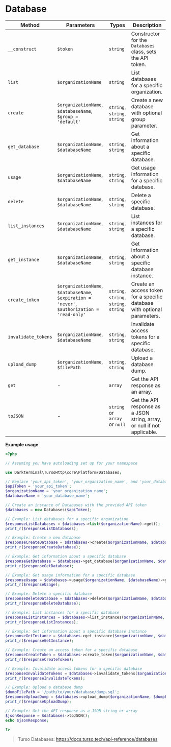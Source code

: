 # Database

| Method                | Parameters                                                       | Types                       | Description                                                              |
|-----------------------|------------------------------------------------------------------|-----------------------------|--------------------------------------------------------------------------|
| `__construct`         | `$token`                                                 | `string`                    | Constructor for the `Databases` class, sets the API token.               |
| `list`                | `$organizationName`                                      | `string`                    | List databases for a specific organization.                              |
| `create`              | `$organizationName`, `$databaseName`, `$group = 'default'` | `string`, `string`, `string` | Create a new database with optional group parameter.                    |
| `get_database`        | `$organizationName`, `$databaseName`           | `string`, `string`           | Get information about a specific database.                               |
| `usage`               | `$organizationName`, `$databaseName`           | `string`, `string`           | Get usage information for a specific database.                          |
| `delete`              | `$organizationName`, `$databaseName`           | `string`, `string`           | Delete a specific database.                                             |
| `list_instances`      | `$organizationName`, `$databaseName`           | `string`, `string`           | List instances for a specific database.                                  |
| `get_instance`        | `$organizationName`, `$databaseName`           | `string`, `string`           | Get information about a specific database instance.                     |
| `create_token`        | `$organizationName`, `$databaseName`, `$expiration = 'never'`, `$authorization = 'read-only'` | `string`, `string`, `string`, `string` | Create an access token for a specific database with optional parameters.|
| `invalidate_tokens`   | `$organizationName`, `$databaseName`           | `string`, `string`           | Invalidate access tokens for a specific database.                       |
| `upload_dump`         | `$organizationName`, `$filePath`               | `string`, `string`           | Upload a database dump.                                                  |
| `get`                 | -                                                                | `array`                     | Get the API response as an array.                                       |
| `toJSON`              | -                                                                | `string` or `array` or `null`         | Get the API response as a JSON string, array, or null if not applicable. |

**Example usage**

```php
<?php

// Assuming you have autoloading set up for your namespace

use Darkterminal\TursoHttp\core\Platform\Databases;

// Replace 'your_api_token', 'your_organization_name', and 'your_database_name' with actual values
$apiToken = 'your_api_token';
$organizationName = 'your_organization_name';
$databaseName = 'your_database_name';

// Create an instance of Databases with the provided API token
$databases = new Databases($apiToken);

// Example: List databases for a specific organization
$responseListDatabases = $databases->list($organizationName)->get();
print_r($responseListDatabases);

// Example: Create a new database
$responseCreateDatabase = $databases->create($organizationName, $databaseName)->get();
print_r($responseCreateDatabase);

// Example: Get information about a specific database
$responseGetDatabase = $databases->get_database($organizationName, $databaseName)->get();
print_r($responseGetDatabase);

// Example: Get usage information for a specific database
$responseUsage = $databases->usage($organizationName, $databaseName)->get();
print_r($responseUsage);

// Example: Delete a specific database
$responseDeleteDatabase = $databases->delete($organizationName, $databaseName)->get();
print_r($responseDeleteDatabase);

// Example: List instances for a specific database
$responseListInstances = $databases->list_instances($organizationName, $databaseName)->get();
print_r($responseListInstances);

// Example: Get information about a specific database instance
$responseGetInstance = $databases->get_instance($organizationName, $databaseName)->get();
print_r($responseGetInstance);

// Example: Create an access token for a specific database
$responseCreateToken = $databases->create_token($organizationName, $databaseName)->get();
print_r($responseCreateToken);

// Example: Invalidate access tokens for a specific database
$responseInvalidateTokens = $databases->invalidate_tokens($organizationName, $databaseName)->get();
print_r($responseInvalidateTokens);

// Example: Upload a database dump
$dumpFilePath = '/path/to/your/database/dump.sql';
$responseUploadDump = $databases->upload_dump($organizationName, $dumpFilePath)->get();
print_r($responseUploadDump);

// Example: Get the API response as a JSON string or array
$jsonResponse = $databases->toJSON();
echo $jsonResponse;

?>
```

> Turso Databases: https://docs.turso.tech/api-reference/databases
